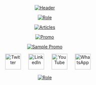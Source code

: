 <p align="center">
  <a href="https://www.souvikbiswas.com"><img src="https://github.com/sbis04/sbis04/raw/master/images/header_no_shadow.png" alt="Header" /></a>
</p>

<p align="center">
  <a href="https://blog.codemagic.io"><img src="https://github.com/sbis04/sbis04/raw/master/images/role_header_2.png" alt="Role" /></a>
</p>

<p align="center">
  <a href="https://blog.codemagic.io"><img src="https://github.com/sbis04/sbis04/raw/master/images/articles_1.gif" alt="Articles" /></a>
</p>

<p align="center">
  <a href="https://codemagic.io/flutter-libraries-ebook"><img src="https://github.com/sbis04/sbis04/raw/master/images/flutter_ebook_promo.png" alt="Promo" /></a>
</p>

<p align="center">
  <a href="https://codemagic.io/flutter-libraries-ebook"><img src="https://github.com/sbis04/sbis04/raw/master/images/sample_apps_promo.png" alt="Sample Promo" /></a>
</p>

<p align="center">
  <a href="https://twitter.com/sbis04"><img width="50" hspace="20" src="https://github.com/sbis04/sbis04/raw/master/images/twitter_ic.png" alt="Twitter" /></a>
  <a href="https://www.linkedin.com/in/sbis04"><img width="50" src="https://github.com/sbis04/sbis04/raw/master/images/linkedin_ic.png" alt="LinkedIn" /></a>
  <a href="https://www.youtube.com/channel/UCd1b8wa9b22phD5NuH-VPaA"><img width="50" hspace="20" src="https://github.com/sbis04/sbis04/raw/master/images/youtube_ic.png" alt="YouTube" /></a>   
  <a href="https://wa.me/918240931854"><img width="50" src="https://github.com/sbis04/sbis04/raw/master/images/whatsapp_ic.png" alt="WhatsApp" /></a>
</p>

<p align="center">
  <a href="https://github.com/sbis04?tab=repositories"><img src="https://github.com/sbis04/sbis04/raw/master/images/bottom_bar.png" alt="Role" /></a>
</p>

<!-- Hi there! -->

<!--
**sbis04/sbis04** is a ✨ _special_ ✨ repository because its `README.md` (this file) appears on your GitHub profile.

Here are some ideas to get you started:

- 🔭 I’m currently working on ...
- 🌱 I’m currently learning ...
- 👯 I’m looking to collaborate on ...
- 🤔 I’m looking for help with ...
- 💬 Ask me about ...
- 📫 How to reach me: ...
- 😄 Pronouns: ...
- ⚡ Fun fact: ...
-->
